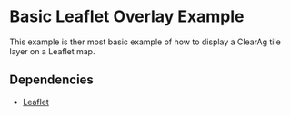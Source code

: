 # Basic Leaflet Overlay Example
This example is ther most basic example of how to display a ClearAg tile layer on a Leaflet map.


## Dependencies
* [Leaflet](http://leafletjs.com)

